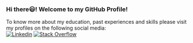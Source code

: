 ### Hi there😃! Welcome to my GitHub Profile!

To know more about my education, past experiences and skills please visit my profiles on the following social media:<br>
[![Linkedin](https://img.shields.io/badge/LinkedIn-0077B5?style=for-the-badge&logo=linkedin&logoColor=white)](https://www.linkedin.com/in/taras-rashkevych-297350232/)
[![Stack Overflow](https://img.shields.io/badge/Stack_Overflow-FE7A16?style=for-the-badge&logo=stack-overflow&logoColor=white)](https://stackoverflow.com/users/13644135/taras-rashkevych)
